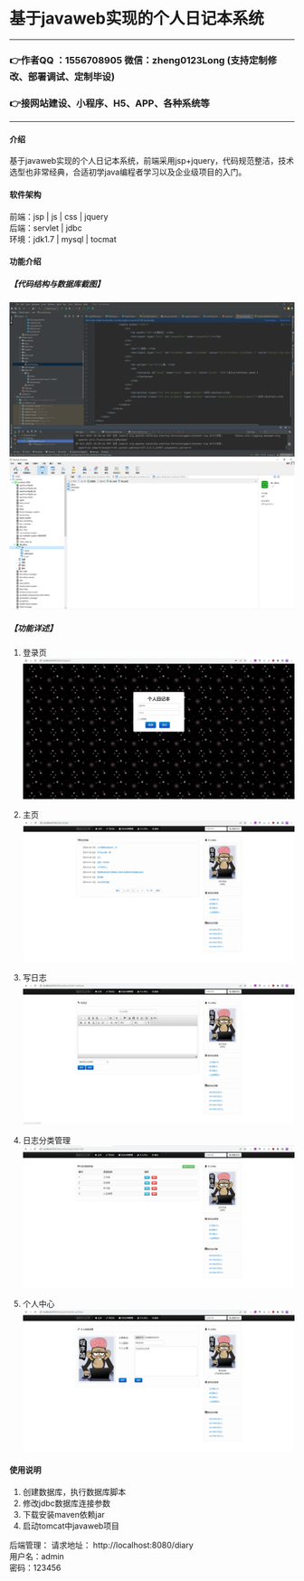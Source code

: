 # 基于javaweb实现的个人日记本系统

---
### 👉作者QQ ：1556708905 微信：zheng0123Long (支持定制修改、部署调试、定制毕设)

### 👉接网站建设、小程序、H5、APP、各种系统等

---

#### 介绍
基于javaweb实现的个人日记本系统，前端采用jsp+jquery，代码规范整洁，技术选型也非常经典，合适初学java编程者学习以及企业级项目的入门。


#### 软件架构
前端：jsp | js | css | jquery  
后端：servlet | jdbc  
环境：jdk1.7 | mysql | tocmat          


#### 功能介绍
##### 【代码结构与数据库截图】
![输入图片说明](images/00.%20代码.jpg)  
![输入图片说明](images/00.%20数据库.jpg)  

##### 【功能详述】 
  01. 登录页
![输入图片说明](images/01.%20登录页.jpg)    
  
  02. 主页
![输入图片说明](images/02.%20主页.jpg)  
  
  03. 写日志
![输入图片说明](images/03.%20写日志.jpg)  
  
  04. 日志分类管理
![输入图片说明](images/04.%20日志分类管理.jpg)  
  
  05. 个人中心
![输入图片说明](images/05.%20个人中心.jpg)   



#### 使用说明
1. 创建数据库，执行数据库脚本  
2. 修改jdbc数据库连接参数  
3. 下载安装maven依赖jar  
4. 启动tomcat中javaweb项目    

后端管理： 
    请求地址： http://localhost:8080/diary        
    用户名：admin    
    密码：123456   

